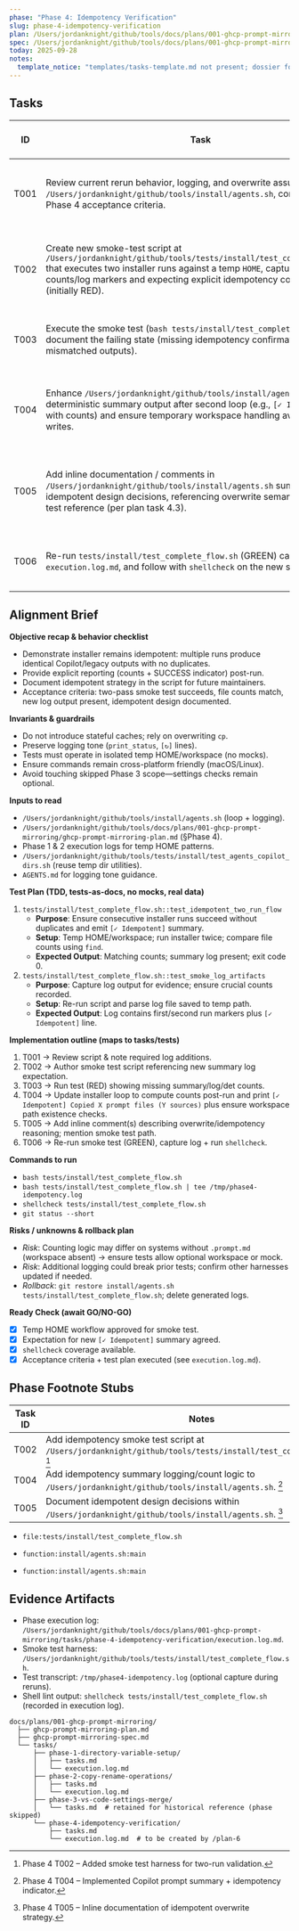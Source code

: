```yaml
---
phase: "Phase 4: Idempotency Verification"
slug: phase-4-idempotency-verification
plan: /Users/jordanknight/github/tools/docs/plans/001-ghcp-prompt-mirroring/ghcp-prompt-mirroring-plan.md
spec: /Users/jordanknight/github/tools/docs/plans/001-ghcp-prompt-mirroring/ghcp-prompt-mirroring-spec.md
today: 2025-09-28
notes:
  template_notice: "templates/tasks-template.md not present; dossier follows repository convention manually."
---
```


## Tasks
| ID   | Task | Dependencies | [P] Guidance | Validation Checklist Coverage |
|------|------|--------------|--------------|-------------------------------|
| T001 | Review current rerun behavior, logging, and overwrite assumptions in `/Users/jordanknight/github/tools/install/agents.sh`, comparing with Phase 4 acceptance criteria. | – | Serial (shared `/Users/jordanknight/github/tools/install/agents.sh`) | Aligns plan tasks 4.1–4.3; establishes baseline expectations |
| T002 | Create new smoke-test script at `/Users/jordanknight/github/tools/tests/install/test_complete_flow.sh` that executes two installer runs against a temp `HOME`, capturing file counts/log markers and expecting explicit idempotency confirmation (initially RED). | T001 | `[P]` eligible (new file) | Covers “Run complete flow twice”, “Verify file overwrites”, “Smoke test passes” |
| T003 | Execute the smoke test (`bash tests/install/test_complete_flow.sh`) to document the failing state (missing idempotency confirmation / mismatched outputs). | T002 | Serial (depends on new test assertions) | Confirms tests-first failure and highlights current gaps |
| T004 | Enhance `/Users/jordanknight/github/tools/install/agents.sh` to emit deterministic summary output after second loop (e.g., `[✓ Idempotent]` with counts) and ensure temporary workspace handling avoids duplicate writes. | T003 | Serial (shared `/Users/jordanknight/github/tools/install/agents.sh`) | Satisfies “Script is idempotent”, “No duplicate files created” |
| T005 | Add inline documentation / comments in `/Users/jordanknight/github/tools/install/agents.sh` summarizing idempotent design decisions, referencing overwrite semantics and smoke test reference (per plan task 4.3). | T004 | Serial (shared `/Users/jordanknight/github/tools/install/agents.sh`) | Addresses “Document idempotent design”, ties to acceptance checklist |
| T006 | Re-run `tests/install/test_complete_flow.sh` (GREEN) capturing logs for `execution.log.md`, and follow with `shellcheck` on the new script. | T005 | `[P]` eligible (execution + tooling) | Verifies “Second run succeeds”, “Smoke test passes” |

## Alignment Brief
**Objective recap & behavior checklist**  
- Demonstrate installer remains idempotent: multiple runs produce identical Copilot/legacy outputs with no duplicates.  
- Provide explicit reporting (counts + SUCCESS indicator) post-run.  
- Document idempotent strategy in the script for future maintainers.  
- Acceptance criteria: two-pass smoke test succeeds, file counts match, new log output present, idempotent design documented.

**Invariants & guardrails**  
- Do not introduce stateful caches; rely on overwriting `cp`.  
- Preserve logging tone (`print_status`, `[↻]` lines).  
- Tests must operate in isolated temp HOME/workspace (no mocks).  
- Ensure commands remain cross-platform friendly (macOS/Linux).  
- Avoid touching skipped Phase 3 scope—settings checks remain optional.

**Inputs to read**  
- `/Users/jordanknight/github/tools/install/agents.sh` (loop + logging).  
- `/Users/jordanknight/github/tools/docs/plans/001-ghcp-prompt-mirroring/ghcp-prompt-mirroring-plan.md` (§Phase 4).  
- Phase 1 & 2 execution logs for temp HOME patterns.  
- `/Users/jordanknight/github/tools/tests/install/test_agents_copilot_dirs.sh` (reuse temp dir utilities).  
- `AGENTS.md` for logging tone guidance.

**Test Plan (TDD, tests-as-docs, no mocks, real data)**  
1. `tests/install/test_complete_flow.sh::test_idempotent_two_run_flow`  
   - **Purpose**: Ensure consecutive installer runs succeed without duplicates and emit `[✓ Idempotent]` summary.  
   - **Setup**: Temp HOME/workspace; run installer twice; compare file counts using `find`.  
   - **Expected Output**: Matching counts; summary log present; exit code 0.  
2. `tests/install/test_complete_flow.sh::test_smoke_log_artifacts`  
   - **Purpose**: Capture log output for evidence; ensure crucial counts recorded.  
   - **Setup**: Re-run script and parse log file saved to temp path.  
   - **Expected Output**: Log contains first/second run markers plus `[✓ Idempotent]` line.

**Implementation outline (maps to tasks/tests)**  
1. T001 → Review script & note required log additions.  
2. T002 → Author smoke test script referencing new summary log expectation.  
3. T003 → Run test (RED) showing missing summary/log/det counts.  
4. T004 → Update installer loop to compute counts post-run and print `[✓ Idempotent] Copied X prompt files (Y sources)` plus ensure workspace path existence checks.  
5. T005 → Add inline comment(s) describing overwrite/idempotency reasoning; mention smoke test path.  
6. T006 → Re-run smoke test (GREEN), capture log + run `shellcheck`.

**Commands to run**  
- `bash tests/install/test_complete_flow.sh`  
- `bash tests/install/test_complete_flow.sh | tee /tmp/phase4-idempotency.log`  
- `shellcheck tests/install/test_complete_flow.sh`  
- `git status --short`

**Risks / unknowns & rollback plan**  
- *Risk*: Counting logic may differ on systems without `.prompt.md` (workspace absent) → ensure tests allow optional workspace or mock.  
- *Risk*: Additional logging could break prior tests; confirm other harnesses updated if needed.  
- *Rollback*: `git restore install/agents.sh tests/install/test_complete_flow.sh`; delete generated logs.

**Ready Check (await GO/NO-GO)**  
- [x] Temp HOME workflow approved for smoke test.  
- [x] Expectation for new `[✓ Idempotent]` summary agreed.  
- [x] `shellcheck` coverage available.  
- [x] Acceptance criteria + test plan executed (see `execution.log.md`).

## Phase Footnote Stubs
| Task ID | Notes |
|---------|-------|
| T002 | Add idempotency smoke test script at `/Users/jordanknight/github/tools/tests/install/test_complete_flow.sh`. [^8] |
| T004 | Add idempotency summary logging/count logic to `/Users/jordanknight/github/tools/install/agents.sh`. [^9] |
| T005 | Document idempotent design decisions within `/Users/jordanknight/github/tools/install/agents.sh`. [^10] |

[^8]: Phase 4 T002 – Added smoke test harness for two-run validation.
  - `file:tests/install/test_complete_flow.sh`
[^9]: Phase 4 T004 – Implemented Copilot prompt summary + idempotency indicator.
  - `function:install/agents.sh:main`
[^10]: Phase 4 T005 – Inline documentation of idempotent overwrite strategy.
  - `function:install/agents.sh:main`

## Evidence Artifacts
- Phase execution log: `/Users/jordanknight/github/tools/docs/plans/001-ghcp-prompt-mirroring/tasks/phase-4-idempotency-verification/execution.log.md`.  
- Smoke test harness: `/Users/jordanknight/github/tools/tests/install/test_complete_flow.sh`.  
- Test transcript: `/tmp/phase4-idempotency.log` (optional capture during reruns).  
- Shell lint output: `shellcheck tests/install/test_complete_flow.sh` (recorded in execution log).

```
docs/plans/001-ghcp-prompt-mirroring/
  ├── ghcp-prompt-mirroring-plan.md
  ├── ghcp-prompt-mirroring-spec.md
  └── tasks/
      ├── phase-1-directory-variable-setup/
      │   ├── tasks.md
      │   └── execution.log.md
      ├── phase-2-copy-rename-operations/
      │   ├── tasks.md
      │   └── execution.log.md
      ├── phase-3-vs-code-settings-merge/
      │   └── tasks.md  # retained for historical reference (phase skipped)
      └── phase-4-idempotency-verification/
          ├── tasks.md
          └── execution.log.md  # to be created by /plan-6
```
